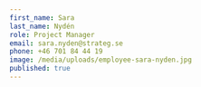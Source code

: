 ```yaml
---
first_name: Sara
last_name: Nydén
role: Project Manager
email: sara.nyden@strateg.se
phone: +46 701 84 44 19
image: /media/uploads/employee-sara-nyden.jpg
published: true
---
```

